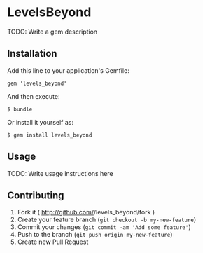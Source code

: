 # LevelsBeyond

TODO: Write a gem description

## Installation

Add this line to your application's Gemfile:

    gem 'levels_beyond'

And then execute:

    $ bundle

Or install it yourself as:

    $ gem install levels_beyond

## Usage

TODO: Write usage instructions here

## Contributing

1. Fork it ( http://github.com/<my-github-username>/levels_beyond/fork )
2. Create your feature branch (`git checkout -b my-new-feature`)
3. Commit your changes (`git commit -am 'Add some feature'`)
4. Push to the branch (`git push origin my-new-feature`)
5. Create new Pull Request
